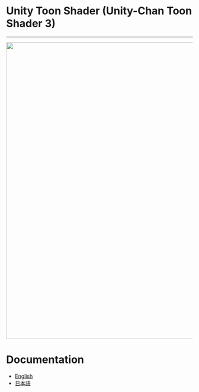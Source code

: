 ﻿
# Unity Toon Shader (Unity-Chan Toon Shader 3)
---
<img width = "800" src="./com.unity.toonshader/Documentation~/images/SDUnitychan_URP.png?raw=true">


# Documentation
- [English](./com.unity.toonshader/Documentation~/TableOfContents.md)
- [日本語](./com.unity.toonshader/Documentation~/TableOfContents.md)
